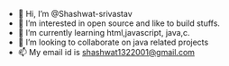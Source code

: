 - 👋 Hi, I’m @Shashwat-srivastav
- 👀 I’m interested in open source and like to build stuffs.
- 🌱 I’m currently learning html,javascript, java,c.
- 💞️ I’m looking to collaborate on java  related projects
- 📫 My email id is shashwat1322001@gmail.com

<!---
Shashwat-srivastav/Shashwat-srivastav is a ✨ special ✨ repository because its `README.md` (this file) appears on your GitHub profile.
You can click the Preview link to take a look at your changes.
--->

